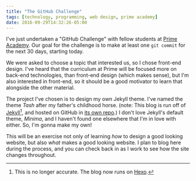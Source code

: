 ```yaml
---
title: "The GitHub Challenge"
tags: [technology, programming, web design, prime academy]
date: 2016-09-29T14:32:26-05:00
---
```


I've just undertaken a "GitHub Challenge" with fellow students at [Prime Academy](http://primeacademy.io). Our goal for the challenge is to make at least one `git commit` for the next 30 days, starting today.

We were asked to choose a topic that interested us, so I chose front-end design. I've heard that the curriculum at Prime will be focused more on back-end technologies, than front-end design (which makes sense), but I'm also interested in front-end, so it should be a good motivator to learn that alongside the other material.

The project I've chosen is to design my own Jekyll theme. I've named the theme *Tash* after my father's childhood horse. (note: This blog is run off of [Jekyll](http://jekyllrb.com)[^1], and hosted on GitHub in [its own repo](http://github.com/hisaac/hisaac.net).) I don't love Jekyll's default theme, *Minima*, and I haven't found one elsewhere that I'm in love with either. So, I'm gonna make my own!

This will be an exercise not only of learning *how* to design a good looking website, but also *what* makes a good looking website. I plan to blog here during the process, and you can check back in as I work to see how the site changes throughout.

[^1]:	This is no longer accurate. The blog now runs on [Hexo](http://hexo.io).[^2]
[^2]:	This is no longer accurate. The blog now runs on [Hugo](https://gohugo.io).
